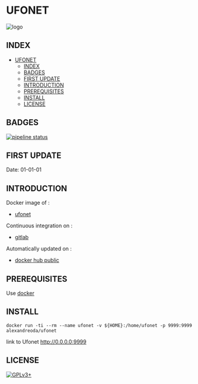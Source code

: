 # UFONET

![logo](https://assets.gitlab-static.net/uploads/-/system/project/avatar/12904485/ufonet-logo.png)

## INDEX

- [UFONET](#ufonet)
  - [INDEX](#index)
  - [BADGES](#badges)
  - [FIRST UPDATE](#first-update)
  - [INTRODUCTION](#introduction)
  - [PREREQUISITES](#prerequisites)
  - [INSTALL](#install)
  - [LICENSE](#license)

## BADGES

[![pipeline status](https://gitlab.com/oda-alexandre/ufonet/badges/master/pipeline.svg)](https://gitlab.com/oda-alexandre/ufonet/commits/master)

## FIRST UPDATE

Date: 01-01-01

## INTRODUCTION

Docker image of :

- [ufonet](https://ufonet.03c8.net/)

Continuous integration on :

- [gitlab](https://gitlab.com/oda-alexandre/ufonet/pipelines)

Automatically updated on :

- [docker hub public](https://hub.docker.com/r/alexandreoda/ufonet/)

## PREREQUISITES

Use [docker](https://www.docker.com)

## INSTALL

```docker run -ti --rm --name ufonet -v ${HOME}:/home/ufonet -p 9999:9999 alexandreoda/ufonet```

link to Ufonet <http://0.0.0.0:9999>

## LICENSE

[![GPLv3+](http://gplv3.fsf.org/gplv3-127x51.png)](https://gitlab.com/oda-alexandre/ufonet/blob/master/LICENSE)
